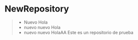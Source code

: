 # NewRepository
> - Nuevo Hola
> - nuevo nuevo Hola
> - nuevo nuevo HolaAA
Este es un repositorio de prueba
